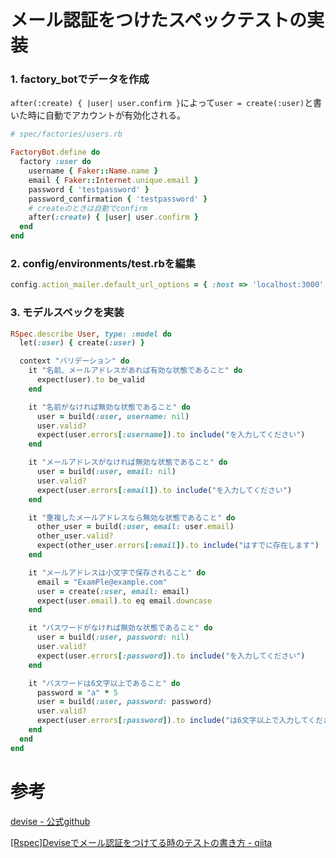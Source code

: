 # メール認証をつけたスペックテストの実装

### 1. factory_botでデータを作成

`after(:create) { |user| user.confirm }`によって`user = create(:user)`と書いた時に自動でアカウントが有効化される。

```ruby
# spec/factories/users.rb

FactoryBot.define do
  factory :user do
    username { Faker::Name.name }
    email { Faker::Internet.unique.email }
    password { 'testpassword' }
    password_confirmation { 'testpassword' }
    # createのときは自動でconfirm
    after(:create) { |user| user.confirm }
  end
end
```

### 2. config/environments/test.rbを編集

```ruby
config.action_mailer.default_url_options = { :host => 'localhost:3000' }  #これを追加。
```

### 3. モデルスペックを実装

```ruby
RSpec.describe User, type: :model do
  let(:user) { create(:user) }

  context "バリデーション" do
    it "名前、メールアドレスがあれば有効な状態であること" do
      expect(user).to be_valid
    end

    it "名前がなければ無効な状態であること" do
      user = build(:user, username: nil)
      user.valid?
      expect(user.errors[:username]).to include("を入力してください")
    end

    it "メールアドレスがなければ無効な状態であること" do
      user = build(:user, email: nil)
      user.valid?
      expect(user.errors[:email]).to include("を入力してください")
    end

    it "重複したメールアドレスなら無効な状態であること" do
      other_user = build(:user, email: user.email)
      other_user.valid?
      expect(other_user.errors[:email]).to include("はすでに存在します")
    end

    it "メールアドレスは小文字で保存されること" do
      email = "ExamPle@example.com"
      user = create(:user, email: email)
      expect(user.email).to eq email.downcase
    end

    it "パスワードがなければ無効な状態であること" do
      user = build(:user, password: nil)
      user.valid?
      expect(user.errors[:password]).to include("を入力してください")
    end

    it "パスワードは6文字以上であること" do
      password = "a" * 5
      user = build(:user, password: password)
      user.valid?
      expect(user.errors[:password]).to include("は6文字以上で入力してください")
    end
  end
end
```

# 参考

[devise - 公式github](https://github.com/heartcombo/devise/wiki/How-To:-Test-controllers-with-Rails-(and-RSpec))

[[Rspec]Deviseでメール認証をつけてる時のテストの書き方 - qiita](https://qiita.com/RI5255/items/f55cd04ca1f3b7b5be50)